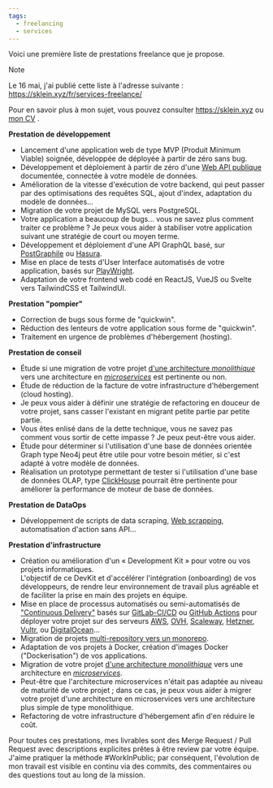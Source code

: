 ```yaml
---
tags:
  - freelancing
  - services
---
```

Voici une première liste de prestations freelance que je propose.

>[!note]
>Le 16 mai, j'ai publié cette liste à l'adresse suivante : https://sklein.xyz/fr/services-freelance/

Pour en savoir plus à mon sujet, vous pouvez consulter https://sklein.xyz ou [mon CV](https://sklein.xyz/fr/cv/) .

**Prestation de développement**

- Lancement d'une application web de type MVP (Produit Minimum Viable) soignée, développée de déployée à partir de zéro sans bug.
- Développement et déploiement à partir de zéro d'une [Web API publique](https://en.wikipedia.org/wiki/Web_API) documentée, connectée à votre modèle de données.
- Amélioration de la vitesse d'exécution de votre backend, qui peut passer par des optimisations des requêtes SQL, ajout d'index, adaptation du modèle de données…
- Migration de votre projet de MySQL vers PostgreSQL.
- Votre application a beaucoup de bugs… vous ne savez plus comment traiter ce problème ? Je peux vous aider à stabiliser votre application suivant une stratégie de court ou moyen terme.
- Développement et déploiement d'une API GraphQL basé, sur [PostGraphile](https://github.com/graphile/postgraphile) ou [Hasura](https://github.com/hasura/graphql-engine).
- Mise en place de tests d'User Interface automatisés de votre application, basés sur [PlayWright](https://playwright.dev/).
- Adaptation de votre frontend web codé en ReactJS, VueJS ou Svelte vers TailwindCSS et TailwindUI.

**Prestation "pompier"**

- Correction de bugs sous forme de "quickwin".
- Réduction des lenteurs de votre application sous forme de "quickwin".
- Traitement en urgence de problèmes d'hébergement (hosting).

**Prestation de conseil**

- Étude si une migration de votre projet [d'une architecture _monolithique_](https://en.wikipedia.org/wiki/Monolithic_application) vers une architecture en [_microservices_](https://en.wikipedia.org/wiki/Microservices) est pertinente ou non.
- Étude de réduction de la facture de votre infrastructure d'hébergement (cloud hosting).
- Je peux vous aider à définir une stratégie de refactoring en douceur de votre projet, sans casser l'existant en migrant petite partie par petite partie.
- Vous êtes enlisé dans de la dette technique, vous ne savez pas comment vous sortir de cette impasse ? Je peux peut-être vous aider.
- Étude pour déterminer si l'utilisation d'une base de données orientée Graph type Neo4j peut être utile pour votre besoin métier, si c'est adapté à votre modèle de données.
- Réalisation un prototype permettant de tester si l'utilisation d'une base de données OLAP, type [ClickHouse](https://en.wikipedia.org/wiki/ClickHouse) pourrait être pertinente pour améliorer la performance de moteur de base de données.

**Prestation de DataOps**

- Développement de scripts de data scraping, [Web scrapping](https://en.wikipedia.org/wiki/Web_scraping), automatisation d'action sans API...

**Prestation d'infrastructure**

- Création ou amélioration d'un « Development Kit » pour votre ou vos projets informatiques.  
  L'objectif de ce DevKit et d'accélérer l'intégration (onboarding) de vos développeurs, de rendre leur environnement de travail plus agréable et de faciliter la prise en main des projets en équipe.
- Mise en place de processus automatisés ou semi-automatisés de ["Continuous Delivery"](https://en.wikipedia.org/wiki/Continuous_delivery) basés sur [GitLab-CI/CD](https://docs.gitlab.com/ee/ci/) ou [GitHub Actions](https://docs.github.com/en/actions) pour déployer votre projet sur des serveurs [AWS](https://en.wikipedia.org/wiki/Amazon_Web_Services), [OVH](https://en.wikipedia.org/wiki/OVHcloud), [Scaleway](https://en.wikipedia.org/wiki/Scaleway), [Hetzner](https://en.wikipedia.org/wiki/Hetzner), [Vultr](https://www.vultr.com/), ou [DigitalOcean](https://en.wikipedia.org/wiki/DigitalOcean)…
- Migration de projets [multi-repository vers un monorepo](https://www.thoughtworks.com/insights/blog/agile-engineering-practices/monorepo-vs-multirepo).
- Adaptation de vos projets à Docker, création d'images Docker ("Dockerisation") de vos applications.
- Migration de votre projet [d'une architecture _monolithique_](https://en.wikipedia.org/wiki/Monolithic_application) vers une architecture en [_microservices_](https://en.wikipedia.org/wiki/Microservices).
- Peut-être que l'architecture microservices n'était pas adaptée au niveau de maturité de votre projet ; dans ce cas, je peux vous aider à migrer votre projet d'une architecture en microservices vers une architecture plus simple de type monolithique.
- Refactoring de votre infrastructure d'hébergement afin d'en réduire le coût.

Pour toutes ces prestations, mes livrables sont des Merge Request / Pull Request avec descriptions explicites prêtes à être review par votre équipe. J'aime pratiquer la méthode #WorkInPublic; par conséquent, l'évolution de mon travail est visible en continu via des commits, des commentaires ou des questions tout au long de la mission.
